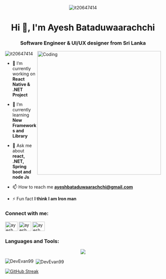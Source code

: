 <p align="center"> <img src="https://miro.medium.com/v2/resize:fit:1400/1*kzyNlgVr0S1rqESP39OQbg.gif" alt="it20647414" /> </p>
<h1 align="center">Hi 👋, I'm Ayesh Bataduwaarachchi</h1>
<h3 align="center">Software Engineer & UI/UX designer from Sri Lanka</h3>
<img align="right" alt="Coding" width="400" src="https://i.pinimg.com/originals/f1/e7/34/f1e734f9cade86fe737a9aa404ad5677.gif">

<p align="left"> <img src="https://komarev.com/ghpvc/?username=it20647414&label=Profile%20views&color=0e75b6&style=flat" alt="it20647414" /> </p>

- 🔭 I’m currently working on **React Native & .NET Project**

- 🌱 I’m currently learning **New Frameworks and Library**

- 💬 Ask me about **react, .NET, Spring boot and node Js**

- 📫 How to reach me **ayeshbataduwaarachchi@gmail.com**

- ⚡ Fun fact **I think I am Iron man**

<h3 align="left">Connect with me:</h3>
<p align="left">
<a href="https://www.linkedin.com/in/ayesh-bataduwaarachchi-772208283" target="blank"><img align="center" src="https://raw.githubusercontent.com/rahuldkjain/github-profile-readme-generator/master/src/images/icons/Social/linked-in-alt.svg" alt="ayesh bataduwaarachchi" height="30" width="40" /></a>
<a href="https://web.facebook.com/people/Ayesh-Bataduwaarachchi/pfbid0frMExJqbcKjaqLe8DbMYjdYaYtSCA5U3Z57FHENqFgir1rCm7zpY9waJUUqe74pKl/" target="blank"><img align="center" src="https://raw.githubusercontent.com/rahuldkjain/github-profile-readme-generator/master/src/images/icons/Social/facebook.svg" alt="ayesh bataduwaarachchi" height="30" width="40" /></a>
<a href="https://instagram.com/ayesh bataduwaarachchi" target="blank"><img align="center" src="https://raw.githubusercontent.com/rahuldkjain/github-profile-readme-generator/master/src/images/icons/Social/instagram.svg" alt="ayesh bataduwaarachchi" height="30" width="40" /></a>
</p>

<h3 align="left">Languages and Tools:</h3>
<p align="center">
  <a href="https://skillicons.dev">
    <img src="https://skillicons.dev/icons?i=git,bootstrap,azure,arduino,androidstudio,anaconda,ae,gitlab,github,flask,firebase,figma,dotnet,css,codepen,cloudflare,cs,unity,tensorflow,react,py,pr,postman,ps,mysql,js,java,idea,html,gitlab,github,flask,firebase,tailwind,ts,vite,vscode,windows,mongodb,nodejs,npm,opencv,powershell,stackoverflow,selenium" />
  </a>
</p>

<p><img align="left" src="https://github-readme-stats.vercel.app/api/top-langs/?username=DevEvan99&layout=donut-vertical" alt="DevEvan99" /></p>

<p>&nbsp;<img align="center" src="https://github-readme-stats.vercel.app/api?username=DevEvan99&show_icons=true&locale=en&theme=tokyonight" alt="DevEvan99" /></p>

<a href="https://git.io/streak-stats"><img src="https://streak-stats.demolab.com?user=DevEvan99&theme=react&hide_border=true" alt="GitHub Streak" /></a>
